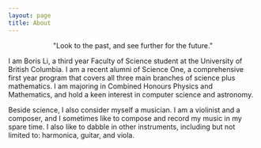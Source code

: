 ```yaml
---
layout: page
title: About
---
```


<p class="message" style="text-align:center">
    "Look to the past, and see further for the future."
</p>

I am Boris Li, a third year Faculty of Science student at the University of British Columbia.
I am a recent alumni of Science One,
a comprehensive first year program
that covers all three main branches of science plus mathematics.
I am majoring in Combined Honours Physics and Mathematics,
and hold a keen interest in computer science and astronomy.

Beside science,
I also consider myself a musician.
I am a violinist and a composer,
and I sometimes like to compose and record my music in my spare time.
I also like to dabble in other instruments,
including but not limited to: harmonica, guitar, and viola.
